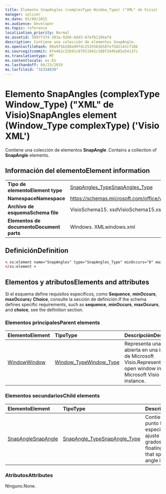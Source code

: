 ```yaml
---
title: Elemento SnapAngles (complexType Window_Type) ("XML" de Visio)
manager: soliver
ms.date: 03/09/2015
ms.audience: Developer
ms.topic: reference
localization_priority: Normal
ms.assetid: 5997f374-303a-92b6-6dd3-87ef81104af4
description: Contiene una colección de elementos SnapAngle.
ms.openlocfilehash: 09a975b280a99fdc2535503b587efdd2143cf18b
ms.sourcegitcommit: 8fe462c32b91c87911942c188f3445e85a54137c
ms.translationtype: MT
ms.contentlocale: es-ES
ms.lasthandoff: 04/23/2019
ms.locfileid: "32334639"
---
```

# <a name="snapangles-element-windowtype-complextype-visio-xml"></a><span data-ttu-id="c8ace-103">Elemento SnapAngles (complexType Window_Type) ("XML" de Visio)</span><span class="sxs-lookup"><span data-stu-id="c8ace-103">SnapAngles element (Window_Type complexType) ('Visio XML')</span></span>

<span data-ttu-id="c8ace-104">Contiene una colección de elementos **SnapAngle** .</span><span class="sxs-lookup"><span data-stu-id="c8ace-104">Contains a collection of **SnapAngle** elements.</span></span> 
  
## <a name="element-information"></a><span data-ttu-id="c8ace-105">Información del elemento</span><span class="sxs-lookup"><span data-stu-id="c8ace-105">Element information</span></span>

|||
|:-----|:-----|
|<span data-ttu-id="c8ace-106">**Tipo de elemento**</span><span class="sxs-lookup"><span data-stu-id="c8ace-106">**Element type**</span></span> <br/> |[<span data-ttu-id="c8ace-107">SnapAngles_Type</span><span class="sxs-lookup"><span data-stu-id="c8ace-107">SnapAngles_Type</span></span>](snapangles_type-complextypevisio-xml.md) <br/> |
|<span data-ttu-id="c8ace-108">**Namespace**</span><span class="sxs-lookup"><span data-stu-id="c8ace-108">**Namespace**</span></span> <br/> |https://schemas.microsoft.com/office/visio/2012/main  <br/> |
|<span data-ttu-id="c8ace-109">**Archivo de esquema**</span><span class="sxs-lookup"><span data-stu-id="c8ace-109">**Schema file**</span></span> <br/> |<span data-ttu-id="c8ace-110">VisioSchema15. xsd</span><span class="sxs-lookup"><span data-stu-id="c8ace-110">VisioSchema15.xsd</span></span>  <br/> |
|<span data-ttu-id="c8ace-111">**Elementos de documento**</span><span class="sxs-lookup"><span data-stu-id="c8ace-111">**Document parts**</span></span> <br/> |<span data-ttu-id="c8ace-112">Windows. XML</span><span class="sxs-lookup"><span data-stu-id="c8ace-112">windows.xml</span></span>  <br/> |
   
## <a name="definition"></a><span data-ttu-id="c8ace-113">Definición</span><span class="sxs-lookup"><span data-stu-id="c8ace-113">Definition</span></span>

```XML
< xs:element name="SnapAngles" type="SnapAngles_Type" minOccurs="0" maxOccurs="1" >
</xs:element >
```

## <a name="elements-and-attributes"></a><span data-ttu-id="c8ace-114">Elementos y atributos</span><span class="sxs-lookup"><span data-stu-id="c8ace-114">Elements and attributes</span></span>

<span data-ttu-id="c8ace-115">Si el esquema define requisitos específicos, como **Sequence**, **minOccurs**, **maxOccurs**y **Choice**, consulte la sección de definición.</span><span class="sxs-lookup"><span data-stu-id="c8ace-115">If the schema defines specific requirements, such as **sequence**, **minOccurs**, **maxOccurs**, and **choice**, see the definition section.</span></span> 
  
### <a name="parent-elements"></a><span data-ttu-id="c8ace-116">Elementos principales</span><span class="sxs-lookup"><span data-stu-id="c8ace-116">Parent elements</span></span>

|<span data-ttu-id="c8ace-117">**Elemento**</span><span class="sxs-lookup"><span data-stu-id="c8ace-117">**Element**</span></span>|<span data-ttu-id="c8ace-118">**Tipo**</span><span class="sxs-lookup"><span data-stu-id="c8ace-118">**Type**</span></span>|<span data-ttu-id="c8ace-119">**Descripción**</span><span class="sxs-lookup"><span data-stu-id="c8ace-119">**Description**</span></span>|
|:-----|:-----|:-----|
|[<span data-ttu-id="c8ace-120">Window</span><span class="sxs-lookup"><span data-stu-id="c8ace-120">Window</span></span>](window-element-windows_type-complextypevisio-xml.md) <br/> |[<span data-ttu-id="c8ace-121">Window_Type</span><span class="sxs-lookup"><span data-stu-id="c8ace-121">Window_Type</span></span>](window_type-complextypevisio-xml.md) <br/> |<span data-ttu-id="c8ace-122">Representa una ventana abierta en una instancia de Microsoft Visio.</span><span class="sxs-lookup"><span data-stu-id="c8ace-122">Represents an open window in a Microsoft Visio instance.</span></span>  <br/> |
   
### <a name="child-elements"></a><span data-ttu-id="c8ace-123">Elementos secundarios</span><span class="sxs-lookup"><span data-stu-id="c8ace-123">Child elements</span></span>

|<span data-ttu-id="c8ace-124">**Elemento**</span><span class="sxs-lookup"><span data-stu-id="c8ace-124">**Element**</span></span>|<span data-ttu-id="c8ace-125">**Tipo**</span><span class="sxs-lookup"><span data-stu-id="c8ace-125">**Type**</span></span>|<span data-ttu-id="c8ace-126">**Descripción**</span><span class="sxs-lookup"><span data-stu-id="c8ace-126">**Description**</span></span>|
|:-----|:-----|:-----|
|[<span data-ttu-id="c8ace-127">SnapAngle</span><span class="sxs-lookup"><span data-stu-id="c8ace-127">SnapAngle</span></span>](snapangle-element-snapangles_type-complextypevisio-xml.md) <br/> |[<span data-ttu-id="c8ace-128">SnapAngle_Type</span><span class="sxs-lookup"><span data-stu-id="c8ace-128">SnapAngle_Type</span></span>](snapangle_type-complextypevisio-xml.md) <br/> |<span data-ttu-id="c8ace-129">Contiene un número de punto flotante que especifica un ángulo de ajuste en grados.</span><span class="sxs-lookup"><span data-stu-id="c8ace-129">Contains a floating point number that specifies a snap angle in degrees.</span></span>  <br/> |
   
### <a name="attributes"></a><span data-ttu-id="c8ace-130">Atributos</span><span class="sxs-lookup"><span data-stu-id="c8ace-130">Attributes</span></span>

<span data-ttu-id="c8ace-131">Ninguno.</span><span class="sxs-lookup"><span data-stu-id="c8ace-131">None.</span></span>
  

